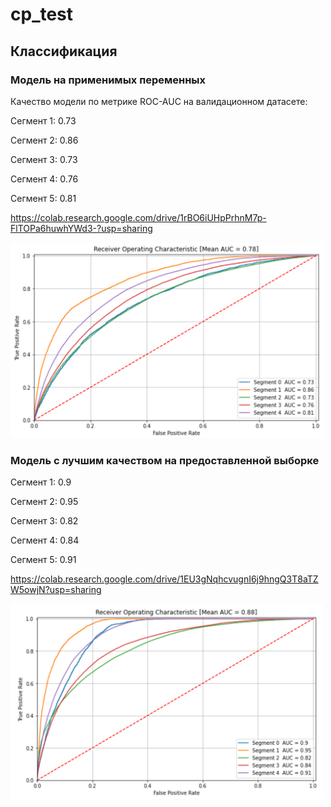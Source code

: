 # cp_test

## Классификация

### Модель на применимых переменных

Качество модели по метрике ROC-AUC на валидационном датасете:

Сегмент 1: 0.73

Сегмент 2: 0.86

Сегмент 3: 0.73

Сегмент 4: 0.76

Сегмент 5: 0.81

https://colab.research.google.com/drive/1rBO6iUHpPrhnM7p-FlTOPa6huwhYWd3-?usp=sharing

<img src="/data/roc.png" width="500" />

### Модель с лучшим качеством на предоставленной выборке

Сегмент 1: 0.9

Сегмент 2: 0.95

Сегмент 3: 0.82

Сегмент 4: 0.84

Сегмент 5: 0.91

https://colab.research.google.com/drive/1EU3gNqhcvugnI6j9hngQ3T8aTZW5owjN?usp=sharing


<img src="/data/good_roc.png" width="500" />
